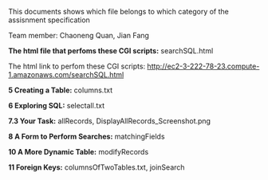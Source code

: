 This documents shows which file belongs to which category of the assisnment specification

Team member: Chaoneng Quan, Jian Fang

**The html file that perfoms these CGI scripts:**
    searchSQL.html
    
The html link to perfom these CGI scripts: http://ec2-3-222-78-23.compute-1.amazonaws.com/searchSQL.html

**5 Creating a Table:**
    columns.txt
    
**6 Exploring SQL:**
    selectall.txt
    
**7.3 Your Task:**
    allRecords, DisplayAllRecords_Screenshot.png
    
**8 A Form to Perform Searches:**
    matchingFields
    
**10 A More Dynamic Table:**
    modifyRecords

**11 Foreign Keys:**
    columnsOfTwoTables.txt, joinSearch
